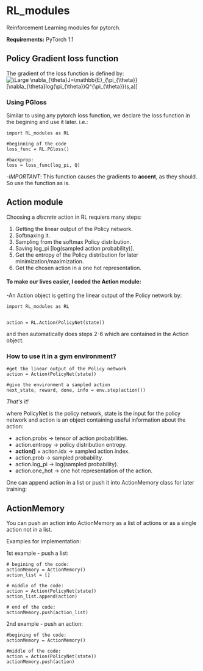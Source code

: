 # RL_modules
Reinforcement Learning modules for pytorch.

**Requirements:**
PyTorch 1.1

## Policy Gradient loss function
The gradient of the loss function is defined by:
<img src="https://latex.codecogs.com/svg.latex?\Large&space;\nabla_{\theta}J=\mathbb{E}_{\pi_{\theta}}[\nabla_{\theta}log(\pi_{\theta})Q^{\pi_{\theta}}(s,a)]" title="\Large \nabla_{\theta}J=\mathbb{E}_{\pi_{\theta}}[\nabla_{\theta}log(\pi_{\theta})Q^{\pi_{\theta}}(s,a)]" />

### Using PGloss

Similar to using any pytorch loss function, we declare the loss function in the begining and use it later. i.e.:
```
import RL_modules as RL

#beginning of the code
loss_func = RL.PGloss()

#backprop:
loss = loss_func(log_pi, Q)
```

-_IMPORTANT_: This function causes the gradients to **accent**, as they should. So use the function as is.


## Action module

Choosing a *discrete* action in RL requiers many steps:
1. Getting  the linear output of the Policy network.
2. Softmaxing it.
3. Sampling from the softmax Policy distribution.
4. Saving log_pi [log(sampled action probability)].
5. Get the entropy of the Policy distribution for later minimization/maximization.
6. Get the chosen action in a one hot representation.

#### To make our lives easier, I coded the Action module:
-An Action object is getting the linear output of the Policy network by:
```
import RL_modules as RL


action = RL.Action(PolicyNet(state))
```
and then automatically does steps 2-6 which are contained in the Action object.


### How to use it in a gym environment?
```
#get the linear output of the Policy network
action = Action(PolicyNet(state))

#give the environment a sampled action
next_state, reward, done, info = env.step(action())
```
*That's it!*

where PolicyNet is the policy network, state is the input for the policy network and
action is an object containing useful information about the action:
- action.probs -> tensor of action probabilities.
- action.entropy -> policy distribution entropy.
- **action()** = aciton.idx -> sampled action index.
- action.prob -> sampled probability.
- action.log_pi -> log(sampled probability).
- action.one_hot -> one hot representation of the action.

One can append action in a list or push it into ActionMemory class for later training:

## ActionMemory

You can push an action into ActionMemory as a list of actions or as a single action not in a list.

Examples for implementation:

1st example - push a list:
```
# begining of the code:
actionMemory = ActionMemory()
action_list = []

# middle of the code:
action = Action(PolicyNet(state))
action_list.append(action)

# end of the code:
actionMemory.push(action_list)
```

2nd example - push an action:
```
#begining of the code:
actionMemory = ActionMemory()

#middle of the code:
action = Action(PolicyNet(state))
actionMemory.push(action)
```

